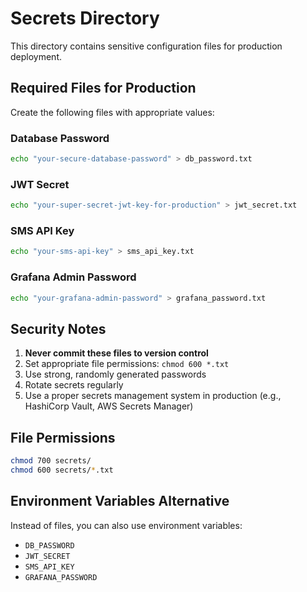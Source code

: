# Secrets Directory

This directory contains sensitive configuration files for production deployment.

## Required Files for Production

Create the following files with appropriate values:

### Database Password
```bash
echo "your-secure-database-password" > db_password.txt
```

### JWT Secret
```bash
echo "your-super-secret-jwt-key-for-production" > jwt_secret.txt
```

### SMS API Key
```bash
echo "your-sms-api-key" > sms_api_key.txt
```

### Grafana Admin Password
```bash
echo "your-grafana-admin-password" > grafana_password.txt
```

## Security Notes

1. **Never commit these files to version control**
2. Set appropriate file permissions: `chmod 600 *.txt`
3. Use strong, randomly generated passwords
4. Rotate secrets regularly
5. Use a proper secrets management system in production (e.g., HashiCorp Vault, AWS Secrets Manager)

## File Permissions

```bash
chmod 700 secrets/
chmod 600 secrets/*.txt
```

## Environment Variables Alternative

Instead of files, you can also use environment variables:
- `DB_PASSWORD`
- `JWT_SECRET`
- `SMS_API_KEY`
- `GRAFANA_PASSWORD`